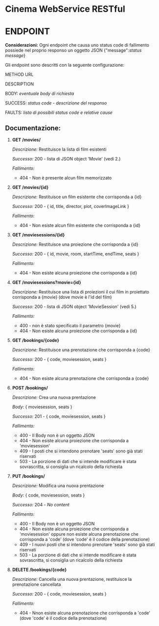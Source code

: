 # Cinema WebService RESTful 


# ENDPOINT
**Considerazioni:**
Ogni endpoint che causa uno status code di fallimento possiede nel proprio responso un oggetto JSON {"message":*status message*}


Gli endpoint sono descritti con la seguente configurazione:

METHOD URL 

DESCRIPTION

BODY: *eventuale body di richiesta*

SUCCESS: *status code* - *descrizione del responso*

FAULTS: *lista di possibili status code e relative cause*

## Documentazione:
1. **GET /movies/**

    *Descrizione:* Restituisce la lista di film esistenti
   
    *Successo:* 200 - lista di JSON object 'Movie' (vedi 2.)

    *Fallimento:* 
    * 404 - Non è presente alcun film memorizzato

3. **GET /movies/{id}**

    *Descrizione:* Restituisce un film esistente che corrisponda a {id}
   
    *Successo:* 200 - { id, title, director, plot, coverImageLink }

    *Fallimento:* 
    * 404 - Non esiste alcun film esistente che corrisponda a {id}
       
5. **GET /moviesessions/{id}**

    *Descrizione:* Restituisce una proiezione che corrisponda a {id}
   
    *Successo:* 200 - { id, movie, room, startTime, endTime, seats }

    *Fallimento:* 
    * 404 - Non esiste alcuna proiezione che corrisponda a {id}

6. **GET /moviesessions?movie={id}**

    *Descrizione:* Restituisce una lista di proiezioni il cui film in proiettato corrisponda a {movie} (dove movie è l'id del film)
   
    *Successo:* 200 - lista di JSON object 'MovieSession' (vedi 5.) 

    *Fallimento:*
    * 400 - non è stato specificato il parametro {movie}
    * 404 - Non esiste alcuna proiezione che corrisponda a {id}

7. **GET /bookings/{code}**

    *Descrizione:* Restituisce una prenotazione che corrisponda a {code}
   
    *Successo:* 200 - { code, moviesession, seats }

    *Fallimento:* 
    * 404 - Non esiste alcuna prenotazione che corrisponda a {code}

8. **POST /bookings/**

    *Descrizione:* Crea una nuova prentazione 

    *Body*: { moviesession, seats }
   
    *Successo:* 201 - { code, moviesession, seats }

    *Fallimento:* 
    * 400 - Il Body non è un oggetto JSON
    * 404 - Non esiste alcuna proiezione che corrisponda a 'moviesession'
    * 409 - I posti che si intendono prenotare 'seats' sono già stati riservati
    * 503 - La porzione di dati che si intende modificare è stata sovrascritta, si consiglia un ricalcolo della richiesta

9. **PUT /bookings/**

    *Descrizione:* Modifica una nuova prentazione 

    *Body*: { code, moviesession, seats }
   
    *Successo:* 204 - *No content*

    *Fallimento:* 
    * 400 - Il Body non è un oggetto JSON
    * 404 - Non esiste alcuna proiezione che corrisponda a 'moviesession' oppure non esiste alcuna prenotazione che corrisponda a 'code' (dove 'code' è il codice della prenotazione)
    * 409 - I nuovi posti che si intendono prenotare 'seats' sono già stati riservati
    * 503 - La porzione di dati che si intende modificare è stata sovrascritta, si consiglia un ricalcolo della richiesta

10. **DELETE /bookings/{code}**

    *Descrizione:* Cancella una nuova prentazione, restituisce la prenotazione cancellata
   
    *Successo:* 200 - { code, moviesession, seats }

    *Fallimento:* 
    * 404 - Nnon esiste alcuna prenotazione che corrisponda a 'code' (dove 'code' è il codice della prenotazione)

